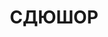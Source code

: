 ---
title: 'СДЮШОР '
address: '69006, г. Запорожье, пр.Соборный (пр.Ленина), 226'
tags:
  - Детско-юношеские спортивные школы
geometry:
  location:
    lat: 47.86047610000001
    lng: 35.1018177
  viewport:
    northeast:
      lat: 47.8618776302915
      lng: 35.10324538029149
    southwest:
      lat: 47.8591796697085
      lng: 35.10054741970849
name: 'проспект Соборний, 226'
place_id: ChIJ74yCdcVm3EARyMDT21V75RM

---